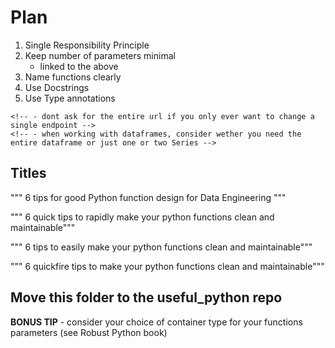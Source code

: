 # Plan 


1. Single Responsibility Principle
2. Keep number of parameters minimal
    - linked to the above
3. Name functions clearly
4. Use Docstrings
5. Use Type annotations
<!-- 6. Only request information you actually need -->
    <!-- - dont ask for the entire url if you only ever want to change a single endpoint -->
    <!-- - when working with dataframes, consider wether you need the entire dataframe or just one or two Series -->




## Titles 

""" 6 tips for good Python function design for Data Engineering """ 

""" 6 quick tips to rapidly make your python functions clean and maintainable"""

""" 6 tips to easily make your python functions clean and maintainable"""

""" 6 quickfire tips to make your python functions clean and maintainable"""

## Move this folder to the useful_python repo


**BONUS TIP** - consider your choice of container type for your functions parameters (see Robust Python book)